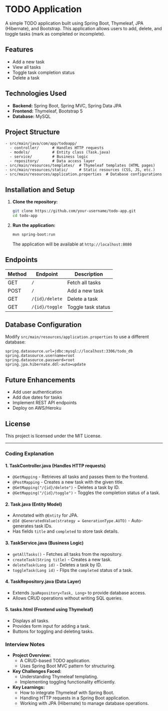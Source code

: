 # TODO Application

A simple TODO application built using Spring Boot, Thymeleaf, JPA (Hibernate), and Bootstrap. This application allows users to add, delete, and toggle tasks (mark as completed or incomplete).

## Features

- Add a new task
- View all tasks
- Toggle task completion status
- Delete a task

## Technologies Used

- **Backend:** Spring Boot, Spring MVC, Spring Data JPA
- **Frontend:** Thymeleaf, Bootstrap 5
- **Database:** MySQL 

## Project Structure

```
- src/main/java/com/app/todoapp/
  - controller/      # Handles HTTP requests
  - models/          # Entity class (Task.java)
  - service/         # Business logic
  - repository/      # Data access layer
- src/main/resources/templates/  # Thymeleaf templates (HTML pages)
- src/main/resources/static/     # Static resources (CSS, JS, etc.)
- src/main/resources/application.properties  # Database configurations
```

## Installation and Setup

1. **Clone the repository:**
   ```sh
   git clone https://github.com/your-username/todo-app.git
   cd todo-app
   ```
2. **Run the application:**
   ```sh
   mvn spring-boot:run
   ```
   The application will be available at `http://localhost:8080`

## Endpoints

| Method | Endpoint       | Description        |
| ------ | -------------- | ------------------ |
| GET    | `/`            | Fetch all tasks    |
| POST   | `/`            | Add a new task     |
| GET    | `/{id}/delete` | Delete a task      |
| GET    | `/{id}/toggle` | Toggle task status |

## Database Configuration

Modify `src/main/resources/application.properties` to use a different database:

```properties
spring.datasource.url=jdbc:mysql://localhost:3306/todo_db
spring.datasource.username=root
spring.datasource.password=root
spring.jpa.hibernate.ddl-auto=update
```

## Future Enhancements

- Add user authentication
- Add due dates for tasks
- Implement REST API endpoints
- Deploy on AWS/Heroku

## License

This project is licensed under the MIT License.

---

### Coding Explanation

#### 1. **TaskController.java** (Handles HTTP requests)
   - `@GetMapping` - Retrieves all tasks and passes them to the frontend.
   - `@PostMapping` - Creates a new task with the given title.
   - `@GetMapping("/{id}/delete")` - Deletes a task by ID.
   - `@GetMapping("/{id}/toggle")` - Toggles the completion status of a task.

#### 2. **Task.java** (Entity Model)
   - Annotated with `@Entity` for JPA.
   - `@Id @GeneratedValue(strategy = GenerationType.AUTO)` - Auto-generates task IDs.
   - Has fields `title` and `completed` to store task details.

#### 3. **TaskService.java** (Business Logic)
   - `getAllTasks()` - Fetches all tasks from the repository.
   - `createTask(String title)` - Creates a new task.
   - `deleteTask(Long id)` - Deletes a task by ID.
   - `toggleTask(Long id)` - Flips the `completed` status of a task.

#### 4. **TaskRepository.java** (Data Layer)
   - Extends `JpaRepository<Task, Long>` to provide database access.
   - Allows CRUD operations without writing SQL queries.

#### 5. **tasks.html** (Frontend using Thymeleaf)
   - Displays all tasks.
   - Provides form input for adding a task.
   - Buttons for toggling and deleting tasks.

### Interview Notes

- **Project Overview:**
  - A CRUD-based TODO application.
  - Uses Spring Boot MVC pattern for structuring.
- **Key Challenges Faced:**
  - Understanding Thymeleaf templating.
  - Implementing toggling functionality efficiently.
- **Key Learnings:**
  - How to integrate Thymeleaf with Spring Boot.
  - Handling HTTP requests in a Spring Boot application.
  - Working with JPA (Hibernate) to manage database operations.

